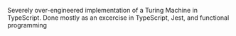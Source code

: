 Severely over-engineered implementation of a Turing Machine in TypeScript. Done mostly as an excercise in TypeScript, Jest, and functional programming
